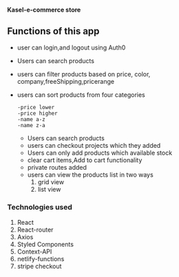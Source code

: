 #### Kasel-e-commerce store

## Functions of this app

- user can login,and logout using Auth0
- Users can search products
- users can filter products based on price, color,
  company,freeShipping,pricerange
- users can sort products from four categories

      -price lower
      -price higher
      -name a-z
      -name z-a
      
  - Users can search products
  - users can checkout projects which they added
  - Users can only add products which available stock
  - clear cart items,Add to cart functionality
  - private routes added     
  - users can view the products list in two ways 
     1. grid view 
     2. list view
### Technologies used

1. React
2. React-router
3. Axios
4. Styled Components
5. Context-API
6. netlify-functions
7. stripe checkout

